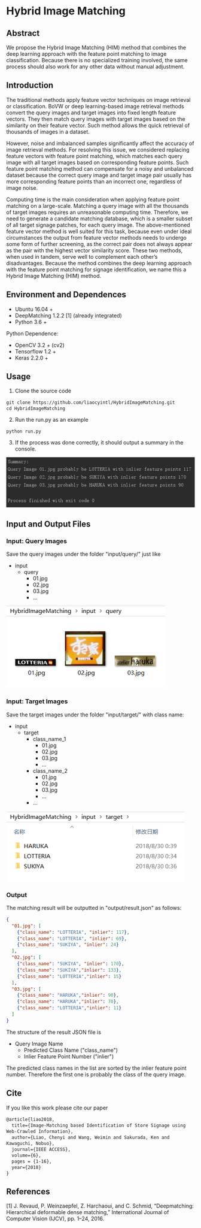 # Hybrid Image Matching

## Abstract
We propose the Hybrid Image Matching (HIM) method that combines the deep learning approach with the feature point matching to image classification.
Because there is no specialized training involved, the same process should also work for any other data without manual adjustment. 

## Introduction

The traditional methods apply feature vector techniques on image retrieval or classification. 
BoVW or deep learning-based image retrieval methods convert the query images and target images into fixed length feature vectors.
They then match query images with target images based on the similarity on their feature vector. 
Such method allows the quick retrieval of thousands of images in a dataset.

However, noise and imbalanced samples significantly affect the accuracy of image retrieval methods. 
For resolving this issue, we considered replacing feature vectors with feature point matching, which matches each query image with all target images based on corresponding feature points. 
Such feature point matching method can compensate for a noisy and unbalanced dataset because the correct query image and target image pair usually has more corresponding feature points than an incorrect one, regardless of image noise.

Computing time is the main consideration when applying feature point matching on a large-scale. 
Matching a query image with all the thousands of target images requires an unreasonable computing time. 
Therefore, we need to generate a candidate matching database, which is a smaller subset of all target signage patches, for each query image. 
The above-mentioned feature vector method is well suited for this task, 
because even under ideal circumstances the output from feature vector methods needs to undergo some form of further screening, 
as the correct pair does not always appear as the pair with the highest vector similarity score. 
These two methods, when used in tandem, serve well to complement each other’s disadvantages. 
Because the method combines the deep learning approach with the feature point matching for signage identification, 
we name this a Hybrid Image Matching (HIM) method.

## Environment and Dependences

- Ubuntu 16.04 +
- DeepMatching 1.2.2 [1] (already integrated)
- Python 3.6 +

Python Dependence:
- OpenCV 3.2 + (cv2)
- Tensorflow 1.2 +
- Keras 2.2.0 +

## Usage
1. Clone the source code
```text
git clone https://github.com/liaocyintl/HybridImageMatching.git
cd HybridImageMatching
``` 

2. Run the run.py as an example
```text
python run.py
```

3. If the process was done correctly, it should output a summary in the console.

![](imgs/ab8284a4.png)

## Input and Output Files

### Input: Query Images
Save the query images under the folder "input/query/" just like 

- input
    - query
        - 01.jpg
        - 02.jpg
        - 03.jpg
        - ...

![](imgs/64a4dabc.png)

### Input: Target Images
Save the target images under the folder "input/target/" with class name:

- input
    - target
        - class_name_1
            - 01.jpg
            - 02.jpg
            - 03.jpg
            - ...
        - class_name_2
            - 01.jpg
            - 02.jpg
            - 03.jpg
            - ...
        - ...
        
![](imgs/4a8825a8.png)
        
### Output
The matching result will be outputted in "output/result.json" as follows:
```json
{
  "01.jpg": [
    {"class_name": "LOTTERIA", "inlier": 117},
    {"class_name": "LOTTERIA", "inlier": 69},
    {"class_name": "SUKIYA", "inlier": 24}
  ],
  "02.jpg": [
    {"class_name": "SUKIYA", "inlier": 170},
    {"class_name": "SUKIYA","inlier": 133},
    {"class_name": "LOTTERIA","inlier": 15}
  ],
  "03.jpg": [
    {"class_name": "HARUKA","inlier": 90},
    {"class_name": "HARUKA","inlier": 70},
    {"class_name": "LOTTERIA","inlier": 11}
  ]
}
```
The structure of the result JSON file is
- Query Image Name
    - Predicted Class Name ("class_name")
    - Inlier Feature Point Number ("inlier")
    
The predicted class names in the list are sorted by the inlier feature point number.
Therefore the first one is probably the class of the query image. 

## Cite
If you like this work please cite our paper

```text
@article{liao2018,
  title={Image-Matching based Identification of Store Signage using Web-Crawled Information},
  author={Liao, Chenyi and Wang, Weimin and Sakurada, Ken and Kawaguchi, Nobuo},
  journal={IEEE ACCESS},
  volume={6},
  pages = {1-16},
  year={2018}
}
```

## References
[1]  J. Revaud, P. Weinzaepfel, Z. Harchaoui, and C. Schmid, “Deepmatching: Hierarchical deformable dense matching,” International Journal of Computer Vision (IJCV), pp. 1–24, 2016.